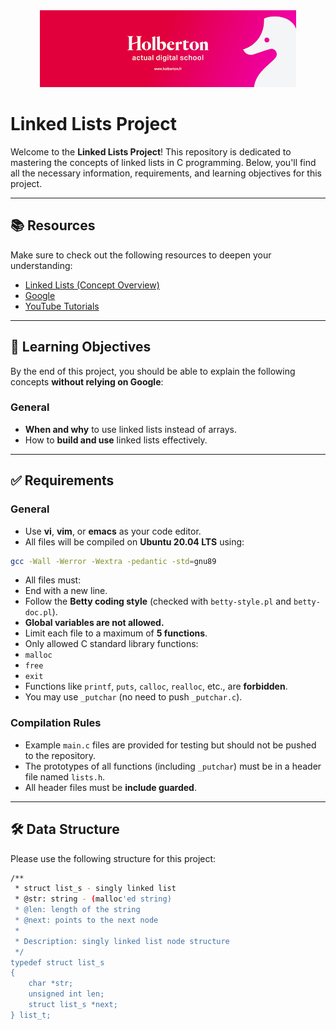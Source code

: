 <div align="center"><img src="https://github.com/ksyv/holbertonschool-web_front_end/blob/main/baniere_holberton.png"></div>

# Linked Lists Project

Welcome to the **Linked Lists Project**! This repository is dedicated to mastering the concepts of linked lists in C programming. Below, you'll find all the necessary information, requirements, and learning objectives for this project.

---

## 📚 Resources

Make sure to check out the following resources to deepen your understanding:

- [Linked Lists (Concept Overview)](https://www.google.com)
- [Google](https://www.google.com)
- [YouTube Tutorials](https://www.youtube.com)

---

## 🎯 Learning Objectives

By the end of this project, you should be able to explain the following concepts **without relying on Google**:

### General
- **When and why** to use linked lists instead of arrays.
- How to **build and use** linked lists effectively.

---

## ✅ Requirements

### General
- Use **vi**, **vim**, or **emacs** as your code editor.
- All files will be compiled on **Ubuntu 20.04 LTS** using:
```bash
gcc -Wall -Werror -Wextra -pedantic -std=gnu89
```
- All files must:
- End with a new line.
- Follow the **Betty coding style** (checked with `betty-style.pl` and `betty-doc.pl`).
- **Global variables are not allowed.**
- Limit each file to a maximum of **5 functions**.
- Only allowed C standard library functions:
- `malloc`
- `free`
- `exit`
- Functions like `printf`, `puts`, `calloc`, `realloc`, etc., are **forbidden**.
- You may use `_putchar` (no need to push `_putchar.c`).

### Compilation Rules
- Example `main.c` files are provided for testing but should not be pushed to the repository.
- The prototypes of all functions (including `_putchar`) must be in a header file named `lists.h`.
- All header files must be **include guarded**.

---

## 🛠️ Data Structure

Please use the following structure for this project:
```bash
/**
 * struct list_s - singly linked list
 * @str: string - (malloc'ed string)
 * @len: length of the string
 * @next: points to the next node
 *
 * Description: singly linked list node structure
 */
typedef struct list_s
{
    char *str;
    unsigned int len;
    struct list_s *next;
} list_t;
```
